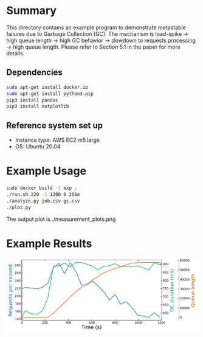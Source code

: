 # Summary
This directory contains an example program to demonstrate metastable failures due to Garbage Collection (GC). The mechanism is load-spike -> high queue length -> high GC behavior -> slowdown to requests processing -> high queue length. Please refer to Section 5.1 in the paper for more details.

## Dependencies
```bash
sudo apt-get install docker.io
sudo apt-get install python3-pip
pip3 install pandas
pip3 install matplotlib
```

## Reference system set up
* Instance type: AWS EC2 m5.large
* OS: Ubuntu 20.04

# Example Usage

```bash
sudo docker build -t exp .
./run.sh 220 -1 1200 0 256m
./analyze.py job.csv gc.csv
./plot.py
```

The output plot is ./measurement_plots.png

# Example Results
![plot](./example_result/GC_Metastability_Example.png)

